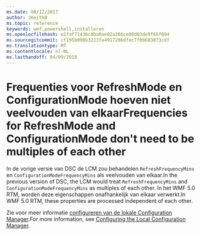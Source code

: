 ```yaml
---
ms.date: 06/12/2017
author: JKeithB
ms.topic: reference
keywords: wmf,powershell,installeren
ms.openlocfilehash: e1faf71436c8ba0ae02a166ce06d03de9f66f094
ms.sourcegitcommit: cf195b090b3223fa4917206dfec7f0b603873cdf
ms.translationtype: MT
ms.contentlocale: nl-NL
ms.lasthandoff: 04/09/2018
---
```

# <a name="frequencies-for-refreshmode-and-configurationmode-dont-need-to-be-multiples-of-each-other"></a><span data-ttu-id="fea6b-102">Frequenties voor RefreshMode en ConfigurationMode hoeven niet veelvouden van elkaar</span><span class="sxs-lookup"><span data-stu-id="fea6b-102">Frequencies for RefreshMode and ConfigurationMode don't need to be multiples of each other</span></span>

<span data-ttu-id="fea6b-103">In de vorige versie van DSC de LCM zou behandelen `RefreshFrequencyMins` en `ConfigurationModeFrequencyMins` als veelvouden van elkaar.</span><span class="sxs-lookup"><span data-stu-id="fea6b-103">In the previous version of DSC, the LCM would treat `RefreshFrequencyMins` and `ConfigurationModeFrequencyMins` as multiples of each other.</span></span> <span data-ttu-id="fea6b-104">In het WMF 5.0 RTM, worden deze eigenschappen onafhankelijk van elkaar verwerkt.</span><span class="sxs-lookup"><span data-stu-id="fea6b-104">In WMF 5.0 RTM, these properties are processed independent of each other.</span></span>

<span data-ttu-id="fea6b-105">Zie voor meer informatie [configureren van de lokale Configuration Manager](https://msdn.microsoft.com/powershell/dsc/metaconfig).</span><span class="sxs-lookup"><span data-stu-id="fea6b-105">For more information, see [Configuring the Local Configuration Manager](https://msdn.microsoft.com/powershell/dsc/metaconfig).</span></span>